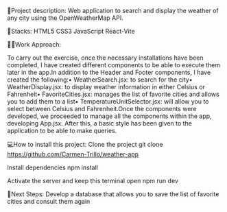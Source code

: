 📝Project description:
Web application to search and display the weather of any city using the OpenWeatherMap API.

🔧Stacks:
HTML5
CSS3
JavaScript
React-Vite

👩‍💻Work Approach:

To carry out the exercise, once the necessary installations have been completed, I have created different components to be able to execute them later in the app.In addition to the Header and Footer components, I have created the following:• WeatherSearch.jsx: to search for the city• WeatherDisplay.jsx: to display weather information in either Celsius or Fahrenheit• FavoriteCities.jsx: manages the list of favorite cities and allows you to add them to a list• TemperatureUnitSelector.jsx: will allow you to select between Celsius and Fahrenheit.Once the components were developed, we proceeded to manage all the components within the app, developing App.jsx. After this, a basic style has been given to the application to be able to make queries.

💻How to install this project:
Clone the project
git clone https://github.com/Carmen-Trillo/weather-app


Install dependencies
npm install

Activate the server and keep this terminal open
npm run dev

🧪Next Steps:
Develop a database that allows you to save the list of favorite cities and consult them again
